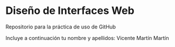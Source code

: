 # Diseño de Interfaces Web
Repositorio para la práctica de uso de GitHub

Incluye a continuación tu nombre y apellidos:
Vicente Martín Martín

